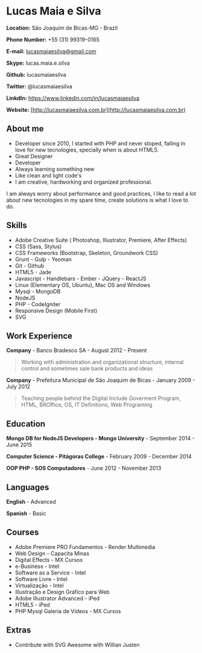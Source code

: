# Lucas Maia e Silva

**Location:** São Joaquim de Bicas-MG - Brazil

**Phone Number:** +55 (31) 99319-0165

**E-mail:** lucasmaiaesilva@gmail.com

**Skype:** lucas.maia.e.silva

**Github:** lucasmaiaesilva

**Twitter:** @lucasmaiaesilva

**LinkdIn:** https://www.linkedin.com/in/lucasmaiaesilva

**Website:** [http://lucasmaiaesilva.com.br](http://lucasmaiaesilva.com.br)

## About me

* Developer since 2010, I started with PHP and never stoped, falling in love for new tecnologies, specially when is about HTML5.
* Great Designer
* Developer 
* Always learning something new
* Like clean and light code's 
* I am creative, hardworking and organized professional.

I am always worry about performance and good practices, I like to read a lot about new tecnologies in my spare time, create solutions is what I love to do.


## Skills

* Adobe Creative Suite ( Photoshop, Illustrator, Premiere, After Effects)
* CSS (Sass, Stylus)
* CSS Frameworks (Bootstrap, Skeleton, Groundwork CSS)
* Grunt - Gulp - Yeoman
* Git - Github
* HTML5 - Jade
* Javascript - Handlebars - Ember - JQuery - ReactJS
* Linux (Elementary OS, Ubuntu), Mac OS and Windows
* Mysql - MongoDB
* NodeJS
* PHP - CodeIgniter
* Responsive Design (Mobile First)
* SVG


## Work Experience

**Company** - Banco Bradesco SA - August 2012 - Present

> Working with administration and organizational structure, internal control and sometimes sale bank products and ideas


**Company** - Prefeitura Municipal de São Joaquim de Bicas - January 2009 - July 2012

> Teaching people behind the Digital Include Goverment Program, HTML, BROffice, OS, IT Definitions, Web Programing 

## Education

**Mongo DB for NodeJS Developers - Mongo University** - September 2014 - June 2015

**Computer Science - Pitágoras College** - February 2009 - December 2014

**OOP PHP - SOS Computadores** - June 2012 - November 2013

## Languages

**English** - Advanced

**Spanish** - Basic

## Courses

* Adobe Premiere PRO Fundamentos - Render Multimedia
* Web Design - Capacita Minas
* Digital Effects - MX Cursos
* e-Business - Intel
* Software as a Service - Intel
* Software Livre - Intel
* Virtualização - Intel
* Illustração e Design Gráfico para Web
* Adobe Illustrator Advanced - iPed
* HTML5 - iPed
* PHP Mysql Galeria de Vídeos - MX Cursos

## Extras

* Contribute with SVG Awesome with Willian Justen